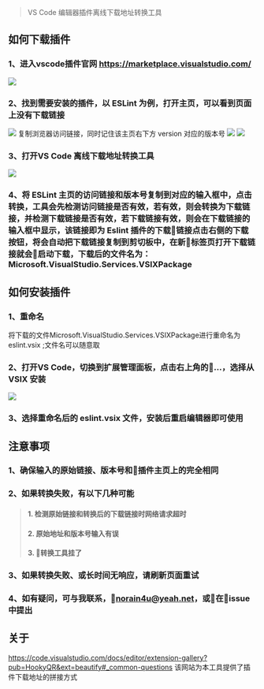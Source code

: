 > VS Code 编辑器插件离线下载地址转换工具

## 如何下载插件
### 1、进入vscode插件官网 <https://marketplace.visualstudio.com/>
![](http://or60gmbpq.bkt.clouddn.com/17-7-27/1568700.jpg)
### 2、找到需要安装的插件，以 ESLint 为例，打开主页，可以看到页面上没有下载链接
![](http://or60gmbpq.bkt.clouddn.com/17-7-27/86705956.jpg)
复制浏览器访问链接，同时记住该主页右下方 version 对应的版本号
![](http://or60gmbpq.bkt.clouddn.com/17-7-27/77279175.jpg)
![](http://or60gmbpq.bkt.clouddn.com/17-7-27/62151297.jpg)

### 3、打开VS Code 离线下载地址转换工具
![](http://or60gmbpq.bkt.clouddn.com/17-7-27/48652618.jpg)
### 4、将 ESLint 主页的访问链接和版本号复制到对应的输入框中，点击转换，工具会先检测访问链接是否有效，若有效，则会转换为下载链接，并检测下载链接是否有效，若下载链接有效，则会在下载链接的输入框中显示，该链接即为 Eslint 插件的下载链接点击右侧的下载按钮，将会自动把下载链接复制到剪切板中，在新标签页打开下载链接就会启动下载，下载后的文件名为：Microsoft.VisualStudio.Services.VSIXPackage
## 如何安装插件
### 1、重命名
将下载的文件Microsoft.VisualStudio.Services.VSIXPackage进行重命名为eslint.vsix ;文件名可以随意取
### 2、打开VS Code，切换到扩展管理面板，点击右上角的...，选择从 VSIX 安装
![](http://or60gmbpq.bkt.clouddn.com/17-7-27/51018607.jpg)
### 3、选择重命名后的 eslint.vsix 文件，安装后重启编辑器即可使用
## 注意事项
### 1、确保输入的原始链接、版本号和插件主页上的完全相同
### 2、如果转换失败，有以下几种可能
>#### 1. 检测原始链接和转换后的下载链接时网络请求超时
>#### 2. 原始地址和版本号输入有误
>#### 3. 转换工具挂了
### 3、如果转换失败、或长时间无响应，请刷新页面重试
### 4、如有疑问，可与我联系，norain4u@yeah.net，或在issue中提出

## 关于
<https://code.visualstudio.com/docs/editor/extension-gallery?pub=HookyQR&ext=beautify#_common-questions>
该网站为本工具提供了插件下载地址的拼接方式
